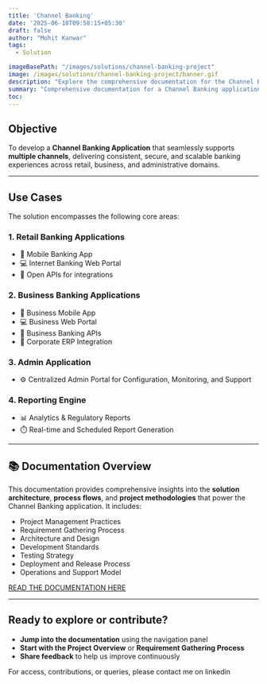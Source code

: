 ```yaml
---
title: 'Channel Banking'
date: '2025-06-18T09:58:15+05:30'
draft: false
author: "Mohit Kanwar"
tags:
  - Solution

imageBasePath: "/images/solutions/channel-banking-project"
image: /images/solutions/channel-banking-project/banner.gif
description: "Explore the comprehensive documentation for the Channel Banking Application designed to support multiple banking channels including Retail, Business, Admin, and Reporting. This guide covers all aspects of the Software Development Life Cycle (SDLC)—from project management and requirement gathering to architecture, development, testing, deployment, and support. Whether you're building mobile banking apps, web portals, APIs, or admin tools, this documentation serves as a central knowledge base for developers, architects, testers, and stakeholders involved in digital banking transformation."
summary: "Comprehensive documentation for a Channel Banking application covering SDLC processes, mobile and web apps, APIs, admin tools, and reporting. Supports retail and business banking use cases with detailed project, architecture, and development insights."
toc: 
---
```



## Objective

To develop a **Channel Banking Application** that seamlessly supports **multiple channels**, delivering consistent, secure, and scalable banking experiences across retail, business, and administrative domains.

---

## Use Cases

The solution encompasses the following core areas:

### 1. **Retail Banking Applications**

* 📱 Mobile Banking App
* 💻 Internet Banking Web Portal
* 🔌 Open APIs for integrations

### 2. **Business Banking Applications**

* 📱 Business Mobile App
* 💻 Business Web Portal
* 🔌 Business Banking APIs
* 🔄 Corporate ERP Integration

### 3. **Admin Application**

* ⚙️ Centralized Admin Portal for Configuration, Monitoring, and Support

### 4. **Reporting Engine**

* 📊 Analytics & Regulatory Reports
* ⏱️ Real-time and Scheduled Report Generation

---

## 📚 Documentation Overview

This documentation provides comprehensive insights into the **solution architecture**, **process flows**, and **project methodologies** that power the Channel Banking application.
It includes:

* Project Management Practices
* Requirement Gathering Process
* Architecture and Design
* Development Standards
* Testing Strategy
* Deployment and Release Process
* Operations and Support Model

<a href="https://mohitkanwar.github.io/channel-banking-project/" target="_blank" rel="noopener">READ THE DOCUMENTATION HERE</a>



---

## Ready to explore or contribute?
* **Jump into the documentation** using the navigation panel
* **Start with the Project Overview** or **Requirement Gathering Process**
* **Share feedback** to help us improve continuously

For access, contributions, or queries, please contact me on linkedin

